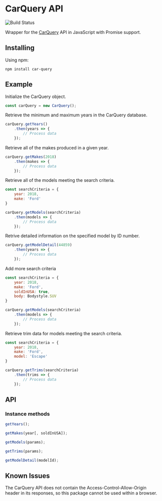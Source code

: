 # CarQuery API
![Build Status](https://img.shields.io/circleci/project/github/jtlwheeler/CarQuery.svg)

Wrapper for the [CarQuery](http://www.carqueryapi.com/) API in JavaScript with Promise support.

## Installing
Using npm:
```
npm install car-query
```

## Example

Initialize the CarQuery object.
```javascript
const carQuery = new CarQuery();
```

Retrieve the minimum and maximum years in the CarQuery database.
```javascript
carQuery.getYears()
    .then(years => {
        // Process data
    });
```

Retrieve all of the makes produced in a given year.
```javascript
carQuery.getMakes(2018)
    .then(makes => {
        // Process data
    });
```

Retrieve all of the models meeting the search criteria.
```javascript
const searchCriteria = {
    year: 2018,
    make: 'Ford'
}

carQuery.getModels(searchCriteria)
    .then(models => {
        // Process data
    });
```

Retrive detailed information on the specified model by ID number.
```javascript
carQuery.getModelDetail(44859)
    .then(years => {
        // Process data
    });
```

Add more search criteria
```javascript
const searchCriteria = {
    year: 2018,
    make: 'Ford',
    soldInUSA: true,
    body: Bodystyle.SUV
}

carQuery.getModels(searchCriteria)
    .then(models => {
        // Process data
    });
```

Retrieve trim data for models meeting the search criteria.
```javascript
const searchCriteria = {
    year: 2018,
    make: 'Ford',
    model: 'Escape'
}

carQuery.getTrims(searchCriteria)
    .then(trims => {
        // Process data
    });
```

## API
### Instance methods
```javascript
getYears();
```

```javascript
getMakes(year[, soldInUSA]);
```

```javascript
getModels(params);
```

```javascript
getTrims(params);
```

```javascript
getModelDetail(modelId);
```

## Known Issues
The CarQuery API does not contain the Access-Control-Allow-Origin header in its responses, so this package cannot be used within a browser.